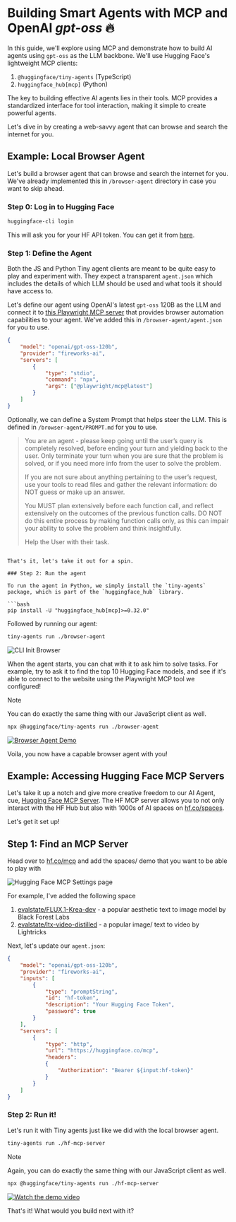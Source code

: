 # Building Smart Agents with MCP and OpenAI *gpt-oss* 🔥

In this guide, we'll explore using MCP and demonstrate how to build AI agents using `gpt-oss` as the LLM backbone. We'll use Hugging Face's lightweight MCP clients:

1. `@huggingface/tiny-agents` (TypeScript)
2. `huggingface_hub[mcp]` (Python)

The key to building effective AI agents lies in their tools. MCP provides a standardized interface for tool interaction, making it simple to create powerful agents. 

Let's dive in by creating a web-savvy agent that can browse and search the internet for you.

## **Example**: Local Browser Agent

Let's build a browser agent that can browse and search the internet for you. We've already implemented this in `/browser-agent` directory in case you want to skip ahead.

### Step 0: Log in to Hugging Face

```bash
huggingface-cli login
```

This will ask you for your HF API token. You can get it from [here](https://huggingface.co/settings/tokens).

### Step 1: Define the Agent

Both the JS and Python Tiny agent clients are meant to be quite easy to play and experiment with. They expect a transparent `agent.json` which includes the details of which LLM should be used and what tools it should have access to.

Let's define our agent using OpenAI's latest `gpt-oss` 120B as the LLM and connect it to [this Playwright MCP server](https://github.com/microsoft/playwright-mcp) that provides browser automation capabilities to your agent. We've added this in `/browser-agent/agent.json` for you to use.

```json
{
	"model": "openai/gpt-oss-120b",
	"provider": "fireworks-ai",
	"servers": [
		{
			"type": "stdio",
			"command": "npx",
			"args": ["@playwright/mcp@latest"]
		}
	]
}
```

Optionally, we can define a System Prompt that helps steer the LLM. This is defined in `/browser-agent/PROMPT.md` for you to use.

> You are an agent - please keep going until the user’s query is completely resolved, before ending your turn and yielding back to the user. Only terminate your turn when you are sure that the problem is solved, or if you need more info from the user to solve the problem.
> 
> If you are not sure about anything pertaining to the user’s request, use your tools to read files and gather the relevant information: do NOT guess or make up an answer.
> 
> You MUST plan extensively before each function call, and reflect extensively on the outcomes of the previous function calls. DO NOT do this entire process by making function calls only, as this can impair your ability to solve the problem and think insightfully.
> 
> Help the User with their task.
```

That's it, let's take it out for a spin.

### Step 2: Run the agent

To run the agent in Python, we simply install the `tiny-agents` package, which is part of the `huggingface_hub` library.

```bash
pip install -U "huggingface_hub[mcp]>=0.32.0"
```

Followed by running our agent:

```bash
tiny-agents run ./browser-agent
```

![CLI Init Browser](assets/init-browser.png)

When the agent starts, you can chat with it to ask him to solve tasks. For example, try to ask it to find the top 10 Hugging Face models, and see if it's able to connect to the website using the Playwright MCP tool we configured!

> [!NOTE]
> You can do exactly the same thing with our JavaScript client as well.
>
> ```bash
> npx @huggingface/tiny-agents run ./browser-agent
> ```

[![Browser Agent Demo](https://img.youtube.com/vi/zxlKwOd4VOk/0.jpg)](https://youtu.be/zxlKwOd4VOk)

Voila, you now have a capable browser agent with you!

## **Example**: Accessing Hugging Face MCP Servers

Let's take it up a notch and give more creative freedom to our AI Agent, cue, [Hugging Face MCP Server](https://hf.co/mcp). The HF MCP server allows you to not only interact with the HF Hub but also with 1000s of AI spaces on [hf.co/spaces](https://hf.co/spaces). 

Let's get it set up!

## Step 1: Find an MCP Server

Head over to [hf.co/mcp](https://hf.co/mcp) and add the spaces/ demo that you want to be able to play with

![Hugging Face MCP Settings page](assets/hf-mcp.png)

For example, I've added the following space 

1. [evalstate/FLUX.1-Krea-dev](https://huggingface.co/spaces/evalstate/FLUX.1-Krea-dev) - a popular aesthetic text to image model by Black Forest Labs
2. [evalstate/ltx-video-distilled](https://huggingface.co/spaces/evalstate/ltx-video-distilled) - a popular image/ text to video by Lightricks

Next, let's update our `agent.json`:

```json
{
	"model": "openai/gpt-oss-120b",
	"provider": "fireworks-ai",
	"inputs": [
		{
			"type": "promptString",
			"id": "hf-token",
			"description": "Your Hugging Face Token",
			"password": true
		}
	],
	"servers": [
		{
			"type": "http",
			"url": "https://huggingface.co/mcp",
			"headers":
			{
				"Authorization": "Bearer ${input:hf-token}"
			}
		}
	]	
}
```

### Step 2: Run it!

Let's run it with Tiny agents just like we did with the local browser agent.

```bash
tiny-agents run ./hf-mcp-server
```

> [!NOTE]
> Again, you can do exactly the same thing with our JavaScript client as well.
> 
> ```bash
> npx @huggingface/tiny-agents run ./hf-mcp-server
> ```

[![Watch the demo video](https://img.youtube.com/vi/OEaPk3FoK7M/0.jpg)](https://youtu.be/OEaPk3FoK7M)

That's it! What would you build next with it?
